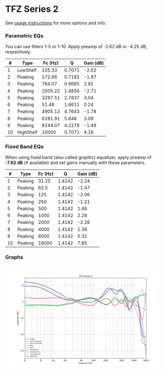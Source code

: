 # TFZ Series 2
See [usage instructions](https://github.com/jaakkopasanen/AutoEq#usage) for more options and info.

### Parametric EQs
You can use filters 1-5 or 1-10. Apply preamp of -2.62 dB or -4.25 dB, respectively.

|   # | Type      |   Fc (Hz) |      Q |   Gain (dB) |
|-----|-----------|-----------|--------|-------------|
|   1 | LowShelf  |    105.33 | 0.7071 |       -2.02 |
|   2 | Peaking   |    172.96 | 0.7182 |       -1.97 |
|   3 | Peaking   |    764.07 | 0.9685 |        2.92 |
|   4 | Peaking   |   2005.22 | 1.4856 |       -2.71 |
|   5 | Peaking   |   3297.51 | 2.7837 |        3.04 |
|   6 | Peaking   |     51.48 | 1.6611 |        0.24 |
|   7 | Peaking   |   4905.13 | 4.7643 |       -1.78 |
|   8 | Peaking   |   6281.91 | 5.648  |        3.09 |
|   9 | Peaking   |   8244.07 | 4.2278 |       -1.49 |
|  10 | HighShelf |  10000    | 0.7071 |        4.16 |

### Fixed Band EQs
When using fixed band (also called graphic) equalizer, apply preamp of **-7.92 dB** (if available) and set gains manually with these parameters.

|   # | Type    |   Fc (Hz) |      Q |   Gain (dB) |
|-----|---------|-----------|--------|-------------|
|   1 | Peaking |     31.25 | 1.4142 |       -2.24 |
|   2 | Peaking |     62.5  | 1.4142 |       -1.47 |
|   3 | Peaking |    125    | 1.4142 |       -2.06 |
|   4 | Peaking |    250    | 1.4142 |       -1.21 |
|   5 | Peaking |    500    | 1.4142 |        1.46 |
|   6 | Peaking |   1000    | 1.4142 |        2.28 |
|   7 | Peaking |   2000    | 1.4142 |       -2.26 |
|   8 | Peaking |   4000    | 1.4142 |        1.38 |
|   9 | Peaking |   8000    | 1.4142 |        0.32 |
|  10 | Peaking |  16000    | 1.4142 |        7.85 |

### Graphs
![](./TFZ%20Series%202.png)
